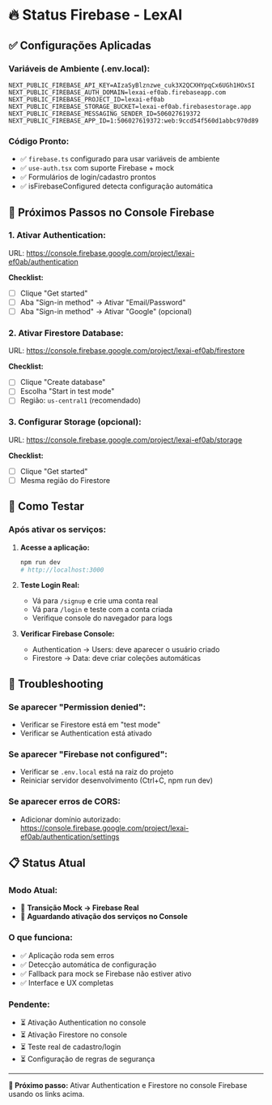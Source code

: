 # 🔥 Status Firebase - LexAI

## ✅ Configurações Aplicadas

### **Variáveis de Ambiente (.env.local):**
```
NEXT_PUBLIC_FIREBASE_API_KEY=AIzaSyBlznzwe_cuk3X2QCXHYpqCx6UGh1HOxSI
NEXT_PUBLIC_FIREBASE_AUTH_DOMAIN=lexai-ef0ab.firebaseapp.com
NEXT_PUBLIC_FIREBASE_PROJECT_ID=lexai-ef0ab
NEXT_PUBLIC_FIREBASE_STORAGE_BUCKET=lexai-ef0ab.firebasestorage.app
NEXT_PUBLIC_FIREBASE_MESSAGING_SENDER_ID=506027619372
NEXT_PUBLIC_FIREBASE_APP_ID=1:506027619372:web:9ccd54f560d1abbc970d89
```

### **Código Pronto:**
- ✅ `firebase.ts` configurado para usar variáveis de ambiente
- ✅ `use-auth.tsx` com suporte Firebase + mock
- ✅ Formulários de login/cadastro prontos
- ✅ isFirebaseConfigured detecta configuração automática

## 🔧 Próximos Passos no Console Firebase

### **1. Ativar Authentication:**
URL: https://console.firebase.google.com/project/lexai-ef0ab/authentication

**Checklist:**
- [ ] Clique "Get started" 
- [ ] Aba "Sign-in method" → Ativar "Email/Password"
- [ ] Aba "Sign-in method" → Ativar "Google" (opcional)

### **2. Ativar Firestore Database:**
URL: https://console.firebase.google.com/project/lexai-ef0ab/firestore

**Checklist:**
- [ ] Clique "Create database"
- [ ] Escolha "Start in test mode"
- [ ] Região: `us-central1` (recomendado)

### **3. Configurar Storage (opcional):**
URL: https://console.firebase.google.com/project/lexai-ef0ab/storage

**Checklist:**
- [ ] Clique "Get started"
- [ ] Mesma região do Firestore

## 🧪 Como Testar

### **Após ativar os serviços:**

1. **Acesse a aplicação:**
   ```bash
   npm run dev
   # http://localhost:3000
   ```

2. **Teste Login Real:**
   - Vá para `/signup` e crie uma conta real
   - Vá para `/login` e teste com a conta criada
   - Verifique console do navegador para logs

3. **Verificar Firebase Console:**
   - Authentication → Users: deve aparecer o usuário criado
   - Firestore → Data: deve criar coleções automáticas

## 🚨 Troubleshooting

### **Se aparecer "Permission denied":**
- Verificar se Firestore está em "test mode"
- Verificar se Authentication está ativado

### **Se aparecer "Firebase not configured":**
- Verificar se `.env.local` está na raiz do projeto
- Reiniciar servidor desenvolvimento (Ctrl+C, npm run dev)

### **Se aparecer erros de CORS:**
- Adicionar domínio autorizado: https://console.firebase.google.com/project/lexai-ef0ab/authentication/settings

## 📋 Status Atual

### **Modo Atual:** 
- 🔄 **Transição Mock → Firebase Real**
- 🔧 **Aguardando ativação dos serviços no Console**

### **O que funciona:**
- ✅ Aplicação roda sem erros
- ✅ Detecção automática de configuração
- ✅ Fallback para mock se Firebase não estiver ativo
- ✅ Interface e UX completas

### **Pendente:**
- ⏳ Ativação Authentication no console
- ⏳ Ativação Firestore no console  
- ⏳ Teste real de cadastro/login
- ⏳ Configuração de regras de segurança

---

**🎯 Próximo passo:** Ativar Authentication e Firestore no console Firebase usando os links acima.